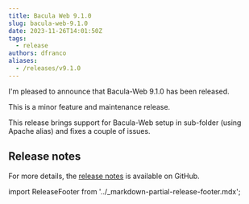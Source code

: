 ```yaml
---
title: Bacula Web 9.1.0
slug: bacula-web-9.1.0
date: 2023-11-26T14:01:50Z
tags:
  - release
authors: dfranco
aliases:
  - /releases/v9.1.0
---
```


I'm pleased to announce that Bacula-Web 9.1.0 has been released.

<!-- truncate -->

This is a minor feature and maintenance release.

This release brings support for Bacula-Web setup in sub-folder (using Apache alias) and fixes a couple of issues.

## Release notes

For more details, the [release notes](https://github.com/bacula-web/bacula-web/releases/tag/v9.1.0) is available on GitHub.

import ReleaseFooter from '../_markdown-partial-release-footer.mdx';

<ReleaseFooter />
